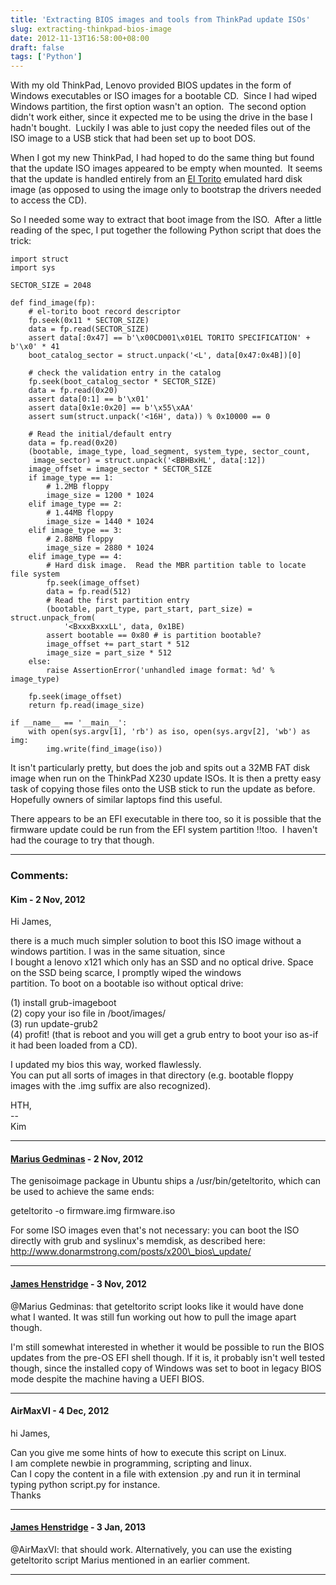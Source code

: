 ```yaml
---
title: 'Extracting BIOS images and tools from ThinkPad update ISOs'
slug: extracting-thinkpad-bios-image
date: 2012-11-13T16:58:00+08:00
draft: false
tags: ['Python']
---
```


With my old ThinkPad, Lenovo provided BIOS updates in the form of
Windows executables or ISO images for a bootable CD.  Since I had wiped
Windows partition, the first option wasn\'t an option.  The second
option didn\'t work either, since it expected me to be using the drive
in the base I hadn\'t bought.  Luckily I was able to just copy the
needed files out of the ISO image to a USB stick that had been set up to
boot DOS.

When I got my new ThinkPad, I had hoped to do the same thing but found
that the update ISO images appeared to be empty when mounted.  It seems
that the update is handled entirely from an [El
Torito](http://en.wikipedia.org/wiki/El_Torito_%28CD-ROM_standard%29 "El Torito (CD-ROM standard)")
emulated hard disk image (as opposed to using the image only to
bootstrap the drivers needed to access the CD).

So I needed some way to extract that boot image from the ISO.  After a
little reading of the spec, I put together the following Python script
that does the trick:

    import struct
    import sys

    SECTOR_SIZE = 2048

    def find_image(fp):
        # el-torito boot record descriptor
        fp.seek(0x11 * SECTOR_SIZE)
        data = fp.read(SECTOR_SIZE)
        assert data[:0x47] == b'\x00CD001\x01EL TORITO SPECIFICATION' + b'\x0' * 41
        boot_catalog_sector = struct.unpack('<L', data[0x47:0x4B])[0]

        # check the validation entry in the catalog
        fp.seek(boot_catalog_sector * SECTOR_SIZE)
        data = fp.read(0x20)
        assert data[0:1] == b'\x01'
        assert data[0x1e:0x20] == b'\x55\xAA'
        assert sum(struct.unpack('<16H', data)) % 0x10000 == 0

        # Read the initial/default entry
        data = fp.read(0x20)
        (bootable, image_type, load_segment, system_type, sector_count,
         image_sector) = struct.unpack('<BBHBxHL', data[:12])
        image_offset = image_sector * SECTOR_SIZE
        if image_type == 1:
            # 1.2MB floppy
            image_size = 1200 * 1024
        elif image_type == 2:
            # 1.44MB floppy
            image_size = 1440 * 1024
        elif image_type == 3:
            # 2.88MB floppy
            image_size = 2880 * 1024
        elif image_type == 4:
            # Hard disk image.  Read the MBR partition table to locate file system
            fp.seek(image_offset)
            data = fp.read(512)
            # Read the first partition entry
            (bootable, part_type, part_start, part_size) = struct.unpack_from(
                '<BxxxBxxxLL', data, 0x1BE)
            assert bootable == 0x80 # is partition bootable?
            image_offset += part_start * 512
            image_size = part_size * 512
        else:
            raise AssertionError('unhandled image format: %d' % image_type)

        fp.seek(image_offset)
        return fp.read(image_size)

    if __name__ == '__main__':
        with open(sys.argv[1], 'rb') as iso, open(sys.argv[2], 'wb') as img:
            img.write(find_image(iso))

It isn\'t particularly pretty, but does the job and spits out a 32MB
FAT disk image when run on the ThinkPad X230 update ISOs. It is then a
pretty easy task of copying those files onto the USB stick to run the
update as before. Hopefully owners of similar laptops find this
useful.

There appears to be an EFI executable in there too, so it is possible
that the firmware update could be run from the EFI system partition
!!too.  I haven\'t had the courage to try that though.

---
### Comments:
#### Kim - <time datetime="2012-11-13 18:08:34">2 Nov, 2012</time>

Hi James,

there is a much much simpler solution to boot this ISO image without a
windows partition. I was in the same situation, since\
I bought a lenovo x121 which only has an SSD and no optical drive. Space
on the SSD being scarce, I promptly wiped the windows\
partition. To boot on a bootable iso without optical drive:

\(1\) install grub-imageboot\
(2) copy your iso file in /boot/images/\
(3) run update-grub2\
(4) profit! (that is reboot and you will get a grub entry to boot your
iso as-if it had been loaded from a CD).

I updated my bios this way, worked flawlessly.\
You can put all sorts of images in that directory (e.g. bootable floppy
images with the .img suffix are also recognized).

HTH,\
\--\
Kim

---
#### [Marius Gedminas](http://gedmin.as) - <time datetime="2012-11-13 21:13:36">2 Nov, 2012</time>

The genisoimage package in Ubuntu ships a /usr/bin/geteltorito, which
can be used to achieve the same ends:

geteltorito -o firmware.img firmware.iso

For some ISO images even that\'s not necessary: you can boot the ISO
directly with grub and syslinux\'s memdisk, as described here:
http://www.donarmstrong.com/posts/x200\_bios\_update/

---
#### [James Henstridge](http://blogs.gnome.org/jamesh/) - <time datetime="2012-11-14 10:42:23">3 Nov, 2012</time>

\@Marius Gedminas: that geteltorito script looks like it would have done
what I wanted. It was still fun working out how to pull the image apart
though.

I\'m still somewhat interested in whether it would be possible to run
the BIOS updates from the pre-OS EFI shell though. If it is, it probably
isn\'t well tested though, since the installed copy of Windows was set
to boot in legacy BIOS mode despite the machine having a UEFI BIOS.

---
#### AirMaxVI - <time datetime="2012-12-20 00:10:21">4 Dec, 2012</time>

hi James,

Can you give me some hints of how to execute this script on Linux.\
I am complete newbie in programming, scripting and linux.\
Can I copy the content in a file with extension .py and run it in
terminal typing python script.py for instance.\
Thanks

---
#### [James Henstridge](http://blogs.gnome.org/jamesh/) - <time datetime="2013-01-23 11:05:22">3 Jan, 2013</time>

\@AirMaxVI: that should work. Alternatively, you can use the existing
geteltorito script Marius mentioned in an earlier comment.

---
